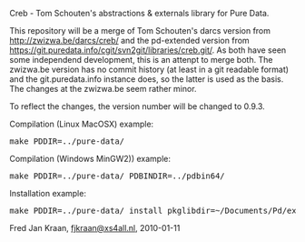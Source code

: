 Creb - Tom Schouten's abstractions & externals library for Pure Data.

This repository will be a merge of Tom Schouten's darcs version from http://zwizwa.be/darcs/creb/ and the pd-extended version from https://git.puredata.info/cgit/svn2git/libraries/creb.git/. As both have seen some independend development, this is an attenpt to merge both. The zwizwa.be version has no commit history (at least in a git readable format) and the git.puredata.info instance does, so the latter is used as the basis. The changes at the zwizwa.be seem rather minor.

To reflect the changes, the version number will be changed to 0.9.3.

Compilation (Linux MacOSX) example:
<pre>make PDDIR=../pure-data/</pre>

Compilation (Windows MinGW2)) example:
<pre>make PDDIR=../pure-data/ PDBINDIR=../pdbin64/</pre>

Installation example:
<pre>make PDDIR=../pure-data/ install pkglibdir=~/Documents/Pd/externals/</pre>

Fred Jan Kraan, fjkraan@xs4all.nl, 2010-01-11
